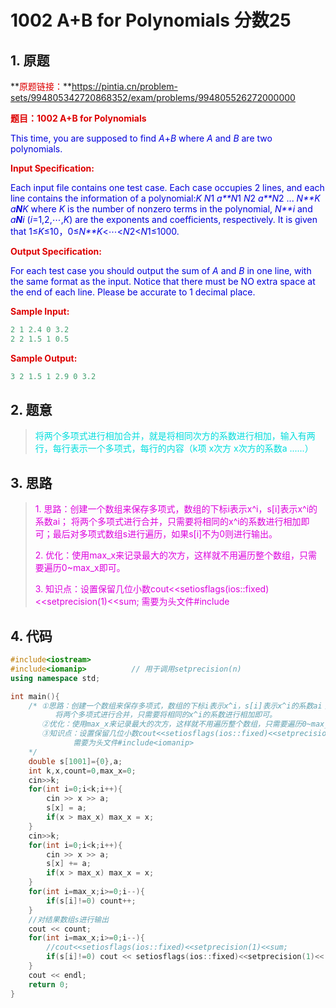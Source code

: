 # **1002 A+B for Polynomials** 分数25

## 1. 原题

**<font color="#dd0000">原题链接：</font>**https://pintia.cn/problem-sets/994805342720868352/exam/problems/994805526272000000

**<font color="#dd0000">题目：1002 A+B for Polynomials</font>**

<font color="#0000dd">This time, you are supposed to find *A*+*B* where *A* and *B* are two polynomials.</font>  

**<font color="#dd0000">Input Specification:</font>**

<font color="#0000dd">Each input file contains one test case. Each case occupies 2 lines, and each line contains the information of a polynomial:*K* *N*1 *a**N*1 *N*2 *a**N*2 ... *N**K* *a**N**K* where *K* is the number of nonzero terms in the polynomial, *N**i* and *a**N**i* (*i*=1,2,⋯,*K*) are the exponents and coefficients, respectively. It is given that 1≤*K*≤10，0≤*N**K*<⋯<*N*2<*N*1≤1000.</font>

**<font color="#dd0000">Output Specification:</font>**

<font color="#0000dd">For each test case you should output the sum of *A* and *B* in one line, with the same format as the input. Notice that there must be NO extra space at the end of each line. Please be accurate to 1 decimal place.</font>

**<font color="#dd0000">Sample Input:</font>**

```c++
2 1 2.4 0 3.2
2 2 1.5 1 0.5
```

**<font color="#dd0000">Sample Output:</font>**

```C++
3 2 1.5 1 2.9 0 3.2
```



## 2. 题意

> <font color="#00dddd">将两个多项式进行相加合并，就是将相同次方的系数进行相加，输入有两行，每行表示一个多项式，每行的内容（k项 x次方 x次方的系数a ......）</font>

## 3. 思路

><font color="#dd00dd">1. 思路：创建一个数组来保存多项式，数组的下标i表示x^i，s[i]表示x^i的系数ai； 将两个多项式进行合并，只需要将相同的x^i的系数进行相加即可；最后对多项式数组s进行遍历，如果s[i]不为0则进行输出。</font>
>
><font color="#dd00dd">2. 优化：使用max_x来记录最大的次方，这样就不用遍历整个数组，只需要遍历0~max_x即可。</font>
>
><font color="#dd00dd">3. 知识点：设置保留几位小数cout<<setiosflags(ios::fixed)<<setprecision(1)<<sum;
> 需要为头文件#include<iomanip></font>

## 4. 代码

```c++
#include<iostream>
#include<iomanip>          // 用于调用setprecision(n)
using namespace std;

int main(){
	/* ①思路：创建一个数组来保存多项式，数组的下标i表示x^i，s[i]表示x^i的系数ai；
		  将两个多项式进行合并，只需要将相同的x^i的系数进行相加即可。
	   ②优化：使用max_x来记录最大的次方，这样就不用遍历整个数组，只需要遍历0~max_x即可。
	   ③知识点：设置保留几位小数cout<<setiosflags(ios::fixed)<<setprecision(1)<<sum;
			  需要为头文件#include<iomanip>
	*/
	double s[1001]={0},a;
	int k,x,count=0,max_x=0;
	cin>>k;
	for(int i=0;i<k;i++){
		cin >> x >> a;
		s[x] = a;
		if(x > max_x) max_x = x;
	}
	cin>>k;
	for(int i=0;i<k;i++){
		cin >> x >> a;
		s[x] += a;
		if(x > max_x) max_x = x;
	}
	for(int i=max_x;i>=0;i--){
		if(s[i]!=0) count++;
	}
	//对结果数组s进行输出
	cout << count;
	for(int i=max_x;i>=0;i--){
		//cout<<setiosflags(ios::fixed)<<setprecision(1)<<sum;
		if(s[i]!=0) cout << setiosflags(ios::fixed)<<setprecision(1)<< " " << i << " " << s[i];
	}
	cout << endl;
	return 0;
}
```



